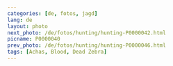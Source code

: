```yaml
---
categories: [de, fotos, jagd]
lang: de
layout: photo
next_photo: /de/fotos/hunting/hunting-P0000042.html
picname: P0000040
prev_photo: /de/fotos/hunting/hunting-P0000046.html
tags: [Achas, Blood, Dead Zebra]
---
```

